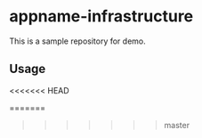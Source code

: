# appname-infrastructure
This is a sample repository for demo. 

## Usage 
<<<<<<< HEAD
   


=======
>>>>>>> master
